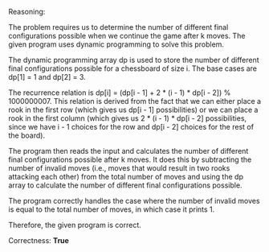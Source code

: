 Reasoning: 

The problem requires us to determine the number of different final configurations possible when we continue the game after k moves. The given program uses dynamic programming to solve this problem.

The dynamic programming array dp is used to store the number of different final configurations possible for a chessboard of size i. The base cases are dp[1] = 1 and dp[2] = 3.

The recurrence relation is dp[i] = (dp[i - 1] + 2 * (i - 1) * dp[i - 2]) % 1000000007. This relation is derived from the fact that we can either place a rook in the first row (which gives us dp[i - 1] possibilities) or we can place a rook in the first column (which gives us 2 * (i - 1) * dp[i - 2] possibilities, since we have i - 1 choices for the row and dp[i - 2] choices for the rest of the board).

The program then reads the input and calculates the number of different final configurations possible after k moves. It does this by subtracting the number of invalid moves (i.e., moves that would result in two rooks attacking each other) from the total number of moves and using the dp array to calculate the number of different final configurations possible.

The program correctly handles the case where the number of invalid moves is equal to the total number of moves, in which case it prints 1.

Therefore, the given program is correct.

Correctness: **True**